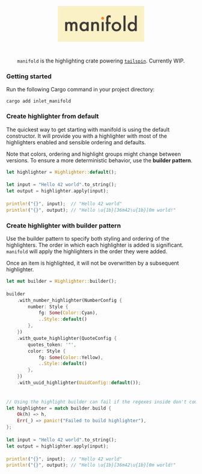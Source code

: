 <p align="center">
  <img src="assets/manifold.png" width="230"/>
</p>

#                                                                                                                                                                                                                                                                                                                                                                    

<p align="center">
<code>manifold</code> is the highlighting crate powering <code><a href="https://github.com/bensadeh/tailspin">tailspin</a></code>. Currently WIP.
</p>

### Getting started

Run the following Cargo command in your project directory:

```terminal
cargo add inlet_manifold
```

### Create highlighter from default

The quickest way to get starting with manifold is using the default constructor. It will provide you with a highlighter
with most of the highlighters enabled and sensible ordering and defaults.

Note that colors, ordering and highlight groups might change between versions. To ensure a more deterministic behavior,
use the **builder pattern**.

```rust
let highlighter = Highlighter::default();

let input = "Hello 42 world".to_string();
let output = highlighter.apply(input);

println!("{}", input);  // "Hello 42 world"
println!("{}", output); // "Hello \u{1b}[36m42\u{1b}[0m world!"
```

### Create highlighter with builder pattern

Use the builder pattern to specify both styling and ordering of the highlighters. The order in which each highlighter is
added is significant. `manifold` will apply the highlighters in the order they were added.

Once an item is highlighted, it will not be overwritten by a subsequent highlighter.

```rust 
let mut builder = Highlighter::builder();

builder
    .with_number_highlighter(NumberConfig {
        number: Style {
            fg: Some(Color::Cyan),
            ..Style::default()
        },
    })
    .with_quote_highlighter(QuoteConfig {
        quotes_token: '"',
        color: Style {
            fg: Some(Color::Yellow),
            ..Style::default()
        },
    })
    .with_uuid_highlighter(UuidConfig::default());
   

// Using the highlight builder can fail if the regexes inside don't compile
let highlighter = match builder.build {
    Ok(h) => h,
    Err(_) => panic!("Failed to build highlighter"),
};

let input = "Hello 42 world".to_string();
let output = highlighter.apply(input);

println!("{}", input);  // "Hello 42 world"
println!("{}", output); // "Hello \u{1b}[36m42\u{1b}[0m world!"
```

